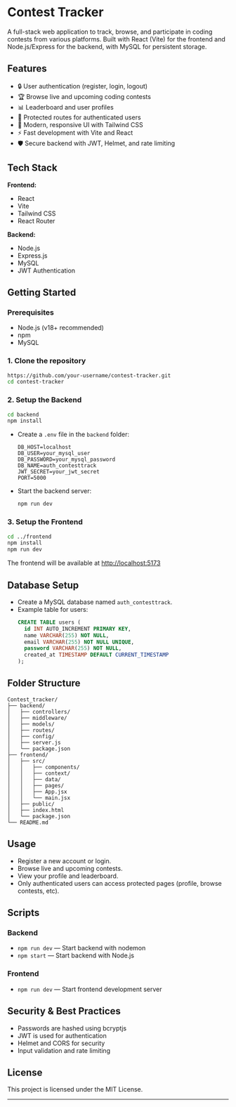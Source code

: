 # Contest Tracker

A full-stack web application to track, browse, and participate in coding contests from various platforms. Built with React (Vite) for the frontend and Node.js/Express for the backend, with MySQL for persistent storage.

## Features

- 🔒 User authentication (register, login, logout)
- 🏆 Browse live and upcoming coding contests
- 📊 Leaderboard and user profiles
- 👤 Protected routes for authenticated users
- 🌙 Modern, responsive UI with Tailwind CSS
- ⚡ Fast development with Vite and React
- 🛡️ Secure backend with JWT, Helmet, and rate limiting

## Tech Stack

**Frontend:**

- React
- Vite
- Tailwind CSS
- React Router

**Backend:**

- Node.js
- Express.js
- MySQL
- JWT Authentication

## Getting Started

### Prerequisites

- Node.js (v18+ recommended)
- npm
- MySQL

### 1. Clone the repository

```bash
https://github.com/your-username/contest-tracker.git
cd contest-tracker
```

### 2. Setup the Backend

```bash
cd backend
npm install
```

- Create a `.env` file in the `backend` folder:
  ```env
  DB_HOST=localhost
  DB_USER=your_mysql_user
  DB_PASSWORD=your_mysql_password
  DB_NAME=auth_contesttrack
  JWT_SECRET=your_jwt_secret
  PORT=5000
  ```
- Start the backend server:
  ```bash
  npm run dev
  ```

### 3. Setup the Frontend

```bash
cd ../frontend
npm install
npm run dev
```

The frontend will be available at [http://localhost:5173](http://localhost:5173)

## Database Setup

- Create a MySQL database named `auth_contesttrack`.
- Example table for users:
  ```sql
  CREATE TABLE users (
    id INT AUTO_INCREMENT PRIMARY KEY,
    name VARCHAR(255) NOT NULL,
    email VARCHAR(255) NOT NULL UNIQUE,
    password VARCHAR(255) NOT NULL,
    created_at TIMESTAMP DEFAULT CURRENT_TIMESTAMP
  );
  ```

## Folder Structure

```
Contest_tracker/
├── backend/
│   ├── controllers/
│   ├── middleware/
│   ├── models/
│   ├── routes/
│   ├── config/
│   ├── server.js
│   └── package.json
├── frontend/
│   ├── src/
│   │   ├── components/
│   │   ├── context/
│   │   ├── data/
│   │   ├── pages/
│   │   ├── App.jsx
│   │   └── main.jsx
│   ├── public/
│   ├── index.html
│   └── package.json
└── README.md
```

## Usage

- Register a new account or login.
- Browse live and upcoming contests.
- View your profile and leaderboard.
- Only authenticated users can access protected pages (profile, browse contests, etc).

## Scripts

### Backend

- `npm run dev` — Start backend with nodemon
- `npm start` — Start backend with Node.js

### Frontend

- `npm run dev` — Start frontend development server

## Security & Best Practices

- Passwords are hashed using bcryptjs
- JWT is used for authentication
- Helmet and CORS for security
- Input validation and rate limiting

## License

This project is licensed under the MIT License.

---
